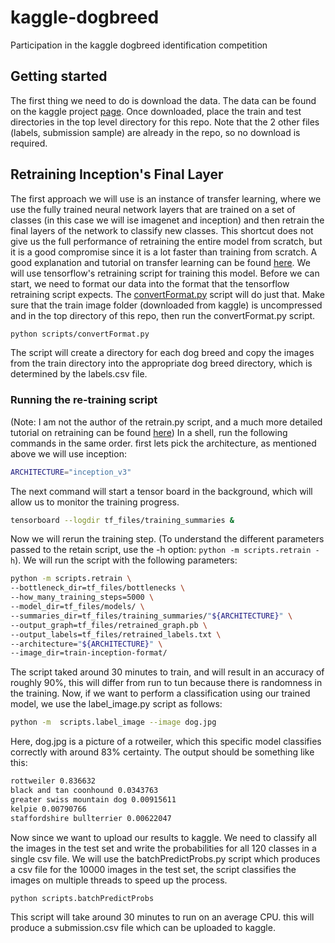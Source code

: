 # kaggle-dogbreed
Participation in the kaggle dogbreed identification competition

## Getting started
The first thing we need to do is download the data. The data can be found on the kaggle project [page](https://www.kaggle.com/c/dog-breed-identification/data). Once downloaded, place the train and test directories in the top level directory for this repo. Note that the 2 other files (labels, submission sample) are already in the repo, so no download is required.

## Retraining Inception's Final Layer
The first approach we will use is an instance of transfer learning, where we use the fully trained neural network layers that are trained on a set of classes (in this case we will ise imagenet and inception) and then retrain the final layers of the network to classify new classes. This shortcut does not give us the full performance of retraining the entire model from scratch, but it is a good compromise since it is a lot faster than training from scratch. A good explanation and tutorial on transfer learning can be found [here](https://www.tensorflow.org/tutorials/image_retraining). We will use tensorflow's retraining script for training this model.
Before we can start, we need to format our data into the format that the tensorflow retraining script expects. The [convertFormat.py](code/convertFormat.py) script will do just that. Make sure that the train image folder (downloaded from kaggle) is uncompressed and in the top directory of this repo, then run the convertFormat.py script.
```BASH
python scripts/convertFormat.py
```
The script will create a directory for each dog breed and copy the images from the train directory into the appropriate dog breed directory, which is determined by the labels.csv file.

### Running the re-training script
(Note: I am not the author of the retrain.py script, and a much more detailed tutorial on retraining can be found [here](https://codelabs.developers.google.com/codelabs/tensorflow-for-poets/#0))
In a shell, run the following commands in the same order. first lets pick the architecture, as mentioned above we will use inception:
```BASH
ARCHITECTURE="inception_v3"
```
The next command will start a tensor board in the background, which will allow us to monitor the training progress.

```BASH
tensorboard --logdir tf_files/training_summaries &
```
Now we will rerun the training step. (To understand the different parameters passed to the retain script, use the -h option: `python -m scripts.retrain -h`). We will run the script with the following parameters:
```BASH
python -m scripts.retrain \
--bottleneck_dir=tf_files/bottlenecks \
--how_many_training_steps=5000 \
--model_dir=tf_files/models/ \
--summaries_dir=tf_files/training_summaries/"${ARCHITECTURE}" \
--output_graph=tf_files/retrained_graph.pb \
--output_labels=tf_files/retrained_labels.txt \
--architecture="${ARCHITECTURE}" \
--image_dir=train-inception-format/
```
The script taked around 30 minutes to train, and will result in an accuracy of roughly 90%, this will differ from run to tun because there is randomness in the training. Now, if we want to perform a classification using our trained model, we use the label_image.py script as follows:
```BASH
python -m  scripts.label_image --image dog.jpg
```
Here, dog.jpg is a picture of a rotweiler, which this specific model classifies correctly with around 83% certainty. The output should be something like this:
```BASH
rottweiler 0.836632
black and tan coonhound 0.0343763
greater swiss mountain dog 0.00915611
kelpie 0.00790766
staffordshire bullterrier 0.00622047
```
Now since we want to upload our results to kaggle. We need to classify all the images in the test set and write the probabilities for all 120 classes in a single csv file. We will use the batchPredictProbs.py script which produces a csv file for the 10000 images in the test set, the script classifies the images on multiple threads to speed up the process.
```BASH
python scripts.batchPredictProbs
```
This script will take around 30 minutes to run on an average CPU. this will produce a submission.csv file which can be uploaded to kaggle.
